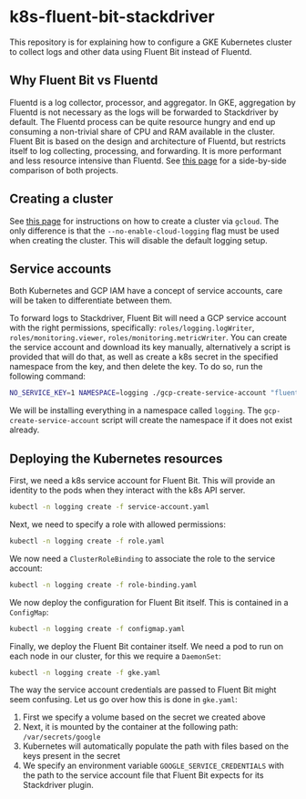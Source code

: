 # k8s-fluent-bit-stackdriver

This repository is for explaining how to configure a GKE Kubernetes cluster to collect logs and other data using Fluent Bit instead of Fluentd.

## Why Fluent Bit vs Fluentd

Fluentd is a log collector, processor, and aggregator. In GKE, aggregation by Fluentd is not necessary as the logs will be forwarded to Stackdriver by default. The Fluentd process can be quite resource hungry and end up consuming a non-trivial share of CPU and RAM available in the cluster.
Fluent Bit is based on the design and architecture of Fluentd, but restricts itself to log collecting, processing, and forwarding. It is more performant and less resource intensive than Fluentd.
See [this page](https://docs.fluentbit.io/manual/about/fluentd_and_fluentbit) for a side-by-side comparison of both projects.

## Creating a cluster

See [this page](https://cloud.google.com/kubernetes-engine/docs/how-to/creating-a-container-cluster) for instructions on how to create a cluster via `gcloud`. The only difference is that the `--no-enable-cloud-logging` flag must be used when creating the cluster. This will disable the default logging setup.

## Service accounts

Both Kubernetes and GCP IAM have a concept of service accounts, care will be taken to differentiate between them.

To forward logs to Stackdriver, Fluent Bit will need a GCP service account with the right permissions, specifically: `roles/logging.logWriter`, `roles/monitoring.viewer`, `roles/monitoring.metricWriter`.
You can create the service account and download its key manually, alternatively a script is provided that will do that, as well as create a k8s secret in the specified namespace from the key, and then delete the key. To do so, run the following command:

```bash
NO_SERVICE_KEY=1 NAMESPACE=logging ./gcp-create-service-account "fluent-bit-logging" roles/logging.logWriter roles/monitoring.viewer roles/monitoring.metricWriter
```

We will be installing everything in a namespace called `logging`. The `gcp-create-service-account` script will create the namespace if it does not exist already.

## Deploying the Kubernetes resources

First, we need a k8s service account for Fluent Bit. This will provide an identity to the pods when they interact with the k8s API server.

```bash
kubectl -n logging create -f service-account.yaml
```

Next, we need to specify a role with allowed permissions:

```bash
kubectl -n logging create -f role.yaml
```

We now need a `ClusterRoleBinding` to associate the role to the service account:

```bash
kubectl -n logging create -f role-binding.yaml
```

We now deploy the configuration for Fluent Bit itself. This is contained in a `ConfigMap`:

```bash
kubectl -n logging create -f configmap.yaml
```

Finally, we deploy the Fluent Bit container itself. We need a pod to run on each node in our cluster, for this we require a `DaemonSet`:

```bash
kubectl -n logging create -f gke.yaml
```

The way the service account credentials are passed to Fluent Bit might seem confusing. Let us go over how this is done in `gke.yaml`:

1. First we specify a volume based on the secret we created above
2. Next, it is mounted by the container at the following path: `/var/secrets/google`
3. Kubernetes will automatically populate the path with files based on the keys present in the secret
4. We specify an environment variable `GOOGLE_SERVICE_CREDENTIALS` with the path to the service account file that Fluent Bit expects for its Stackdriver plugin.
